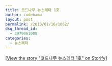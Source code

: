 ```yaml
---
title: 코드나무 뉴스레터 1호
author: codenamu
layout: post
permalink: /2013/01/16/1062/
dsq_thread_id:
  - 3979061008
categories:
  - 뉴스레터
---
```

<noscript>
  [<a href="//storify.com/ejang/1-1" target="_blank">View the story "코드나무 뉴스레터 1호" on Storify</a>]
</noscript>